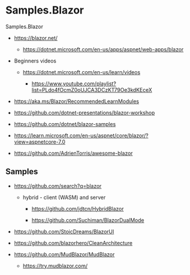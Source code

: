# Samples.Blazor

Samples.Blazor


*   https://blazor.net/

    *   https://dotnet.microsoft.com/en-us/apps/aspnet/web-apps/blazor

*   Beginners videos

    *   https://dotnet.microsoft.com/en-us/learn/videos

        *   https://www.youtube.com/playlist?list=PLdo4fOcmZ0oUJCA3DCzKT79Oe3kdKEceX

*   https://aka.ms/Blazor/RecommendedLearnModules

*   https://github.com/dotnet-presentations/blazor-workshop

*   https://github.com/dotnet/blazor-samples

*   https://learn.microsoft.com/en-us/aspnet/core/blazor/?view=aspnetcore-7.0

*   https://github.com/AdrienTorris/awesome-blazor

## Samples

*   https://github.com/search?q=blazor

    *   hybrid - client (WASM) and server
        
        *   https://github.com/jdtcn/HybridBlazor

        *   https://github.com/Suchiman/BlazorDualMode

*   https://github.com/StoicDreams/BlazorUI

*   https://github.com/blazorhero/CleanArchitecture

*   https://github.com/MudBlazor/MudBlazor

    *   https://try.mudblazor.com/

